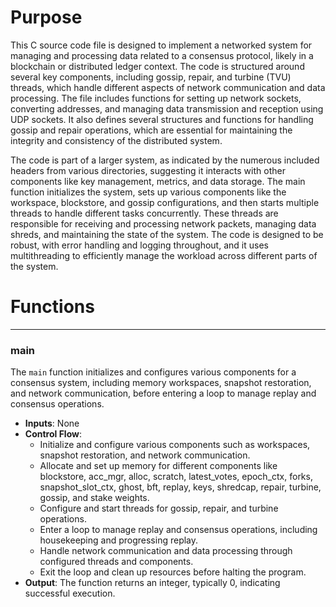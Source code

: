 # Purpose
This C source code file is designed to implement a networked system for managing and processing data related to a consensus protocol, likely in a blockchain or distributed ledger context. The code is structured around several key components, including gossip, repair, and turbine (TVU) threads, which handle different aspects of network communication and data processing. The file includes functions for setting up network sockets, converting addresses, and managing data transmission and reception using UDP sockets. It also defines several structures and functions for handling gossip and repair operations, which are essential for maintaining the integrity and consistency of the distributed system.

The code is part of a larger system, as indicated by the numerous included headers from various directories, suggesting it interacts with other components like key management, metrics, and data storage. The main function initializes the system, sets up various components like the workspace, blockstore, and gossip configurations, and then starts multiple threads to handle different tasks concurrently. These threads are responsible for receiving and processing network packets, managing data shreds, and maintaining the state of the system. The code is designed to be robust, with error handling and logging throughout, and it uses multithreading to efficiently manage the workload across different parts of the system.
# Functions

---
### main<!-- {{#callable:main}} -->
The `main` function initializes and configures various components for a consensus system, including memory workspaces, snapshot restoration, and network communication, before entering a loop to manage replay and consensus operations.
- **Inputs**: None
- **Control Flow**:
    - Initialize and configure various components such as workspaces, snapshot restoration, and network communication.
    - Allocate and set up memory for different components like blockstore, acc_mgr, alloc, scratch, latest_votes, epoch_ctx, forks, snapshot_slot_ctx, ghost, bft, replay, keys, shredcap, repair, turbine, gossip, and stake weights.
    - Configure and start threads for gossip, repair, and turbine operations.
    - Enter a loop to manage replay and consensus operations, including housekeeping and progressing replay.
    - Handle network communication and data processing through configured threads and components.
    - Exit the loop and clean up resources before halting the program.
- **Output**: The function returns an integer, typically 0, indicating successful execution.


